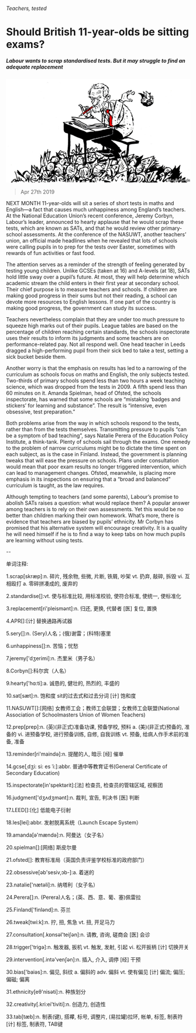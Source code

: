 ###### Teachers, tested

# Should British 11-year-olds be sitting exams? 

##### Labour wants to scrap standardised tests. But it may struggle to find an adequate replacement 

![image](images/20190427_BRD002_0.jpg) 

> Apr 27th 2019 

NEXT MONTH 11-year-olds will sit a series of short tests in maths and English—a fact that causes much unhappiness among England’s teachers. At the National Education Union’s recent conference, Jeremy Corbyn, Labour’s leader, announced to hearty applause that he would scrap these tests, which are known as SATs, and that he would review other primary-school assessments. At the conference of the NASUWT, another teachers’ union, an official made headlines when he revealed that lots of schools were calling pupils in to prep for the tests over Easter, sometimes with rewards of fun activities or fast food. 

The attention serves as a reminder of the strength of feeling generated by testing young children. Unlike GCSEs (taken at 16) and A-levels (at 18), SATs hold little sway over a pupil’s future. At most, they will help determine which academic stream the child enters in their first year at secondary school. Their chief purpose is to measure teachers and schools. If children are making good progress in their sums but not their reading, a school can devote more resources to English lessons. If one part of the country is making good progress, the government can study its success. 

Teachers nevertheless complain that they are under too much pressure to squeeze high marks out of their pupils. League tables are based on the percentage of children reaching certain standards, the schools inspectorate uses their results to inform its judgments and some teachers are on performance-related pay. Not all respond well. One head teacher in Leeds dragged a high-performing pupil from their sick bed to take a test, setting a sick bucket beside them. 

Another worry is that the emphasis on results has led to a narrowing of the curriculum as schools focus on maths and English, the only subjects tested. Two-thirds of primary schools spend less than two hours a week teaching science, which was dropped from the tests in 2009. A fifth spend less than 60 minutes on it. Amanda Spielman, head of Ofsted, the schools inspectorate, has warned that some schools are “mistaking ‘badges and stickers’ for learning and substance”. The result is “intensive, even obsessive, test preparation.” 

Both problems arise from the way in which schools respond to the tests, rather than from the tests themselves. Transmitting pressure to pupils “can be a symptom of bad teaching”, says Natalie Perera of the Education Policy Institute, a think-tank. Plenty of schools sail through the exams. One remedy to the problem of narrow curriculums might be to dictate the time spent on each subject, as is the case in Finland. Instead, the government is planning tweaks that will ease the pressure on schools. Plans under consultation would mean that poor exam results no longer triggered intervention, which can lead to management changes. Ofsted, meanwhile, is placing more emphasis in its inspections on ensuring that a “broad and balanced” curriculum is taught, as the law requires. 

Although tempting to teachers (and some parents), Labour’s promise to abolish SATs raises a question: what would replace them? A popular answer among teachers is to rely on their own assessments. Yet this would be no better than children marking their own homework. What’s more, there is evidence that teachers are biased by pupils’ ethnicity. Mr Corbyn has promised that his alternative system will encourage creativity. It is a quality he will need himself if he is to find a way to keep tabs on how much pupils are learning without using tests. 

-- 

 单词注释:

1.scrap[skræp]:n. 碎片, 残余物, 些微, 片断, 铁屑, 吵架 vt. 扔弃, 敲碎, 拆毁 vi. 互相殴打 a. 零碎拼凑成的, 废弃的 

2.standardise[]:vt. 使与标准比较, 用标准校验, 使符合标准, 使统一, 使标准化 

3.replacement[ri'pleismәnt]:n. 归还, 更换, 代替者 [医] 复位, 置换 

4.APR[]:[计] 替换通路再试器 

5.sery[]:n. (Sery)人名；(俄)谢雷；(科特)塞里 

6.unhappiness[]:n. 苦恼；忧愁 

7.jeremy['dʒerimi]:n. 杰里米（男子名） 

8.Corbyn[]:科尔宾（人名） 

9.hearty['hɑ:ti]:a. 诚恳的, 健壮的, 热烈的, 丰盛的 

10.sat[sæt]:n. 饱和度 sit的过去式和过去分词 [计] 饱和度 

11.NASUWT[]:[网络] 女教师工会；教师工会联盟；女教师工会联盟(National Association of Schoolmasters Union of Women Teachers) 

12.prep[prep]:n. (英)(非正式)准备功课, 预备学校, 预料 a. (美)(非正式)预备的, 准备的 vi. 进预备学校, 进行预备训练, 自修, 自我训练 vt. 预备, 给病人作手术前的准备, 准备 

13.reminder[ri'maindә]:n. 提醒的人, 暗示 [经] 催单 

14.gcse[ˌdʒi: si: es ˈi:]:abbr. 普通中等教育证书(General Certificate of Secondary Education) 

15.inspectorate[in'spektәrit]:[法] 检查员, 检查员的管辖区域, 视察团 

16.judgment['dʒʌdʒmәnt]:n. 裁判, 宣告, 判决书 [医] 判断 

17.LEED[]:[化] 低能电子衍射 

18.les[lei]:abbr. 发射脱离系统（Launch Escape System） 

19.amanda[ә'mændә]:n. 阿曼达（女子名） 

20.spielman[]:[网络] 斯皮尔曼 

21.ofsted[]: 教育标准局（英国负责评鉴学校标准的政府部门） 

22.obsessive[әb'sesiv,ɔb-]:a. 着迷的 

23.natalie['nætәli]:n. 纳塔利（女子名） 

24.Perera[]:n. (Perera)人名；(英、西、意、葡、塞)佩雷拉 

25.Finland['finlәnd]:n. 芬兰 

26.tweak[twi:k]:n. 拧, 扭, 焦急 vt. 扭, 开足马力 

27.consultation[.kɒnsәl'teiʃәn]:n. 请教, 咨询, 磋商会 [医] 会诊 

28.trigger['trigә]:n. 触发器, 扳机 vt. 触发, 发射, 引起 vi. 松开扳柄 [计] 切换开关 

29.intervention[.intә'venʃәn]:n. 插入, 介入, 调停 [经] 干预 

30.bias['baiәs]:n. 偏见, 斜纹 a. 偏斜的 adv. 偏斜 vt. 使有偏见 [计] 偏流; 偏压; 偏磁; 偏离 

31.ethnicity[eθ'nisәti]:n. 种族划分 

32.creativity[.kri:ei'tiviti]:n. 创造力, 创造性 

33.tab[tæb]:n. 制表(键), 搭襻, 标号, 调整片, (易拉罐)拉环, 帐单, 标签, 制表符 [计] 标签, 制表符, TAB键 

